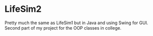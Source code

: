 # LifeSim2
Pretty much the same as LifeSim1 but in Java and using Swing for GUI.
Second part of my project for the OOP classes in college.
